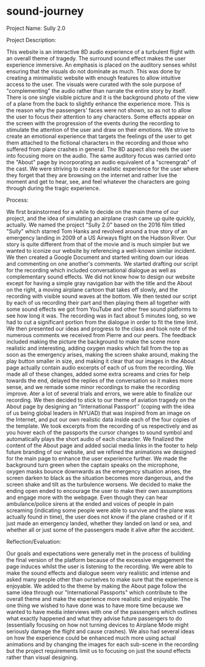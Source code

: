 # sound-journey

Project Name:
Sully 2.0


Project Description:

This website is an interactive 8D audio experience of a turbulent flight with an overall theme of tragedy.
The surround sound effect makes the user experience immersive. An emphasis is placed on the auditory senses whilst ensuring that the visuals do not dominate as much. This was done by creating a minimalistic website with enough features to allow intuitive access to the user. The visuals were curated with the sole purpose of "complementing" the audio rather than narrate the entire story by itself. There is one single visible picture and it is the background photo of the view of a plane from the back to slightly enhance the experience more. This is the reason why the passengers' faces were not shown, so as not to allow the user to focus their attention to any characters. Some effects appear on the screen with the progression of the events during the recording to stimulate the attention of the user and draw on their emotions. We strive to create an emotional experience that targets the feelings of the user to get them attached to the fictional characters in the recording and those who suffered from plane crashes in general. The 8D aspect also reels the user into focusing more on the audio. The same auditory focus was carried onto the "About" page by incorporating an audio equivalent of a "screengrab" of the cast.
We were striving to create a realistic experience for the user where they forget that they are browsing on the internet and rather live the moment and get to hear, see, and feel whatever the characters are going through during the tragic experience.


Process:

We first brainstormed for a while to decide on the main theme of our project, and the idea of simulating an airplane crash came up quite quickly, actually. We named the project "Sully 2.0" based on the 2016 film titled "Sully" which starred Tom Hanks and revolved around a true story of an emergency landing in 2009 of a US Airways flight on the Hudson River. Our story is quite different from that of the movie and is much simpler but we wanted to iconize our website by referencing a well-known similar incident. We then created a Google Document and started writing down our ideas and commenting on one another's comments. We started drafting our script for the recording which included conversational dialogue as well as complementary sound effects. We did not know how to design our website except for having a simple gray navigation bar with the title and the About on the right, a moving airplane cartoon that takes off slowly, and the recording with visible sound waves at the bottom. We then tested our script by each of us recording their part and then playing them all together with some sound effects we got from YouTube and other free sound platforms to see how long it was. The recording was in fact about 5 minutes long, so we had to cut a significant portion from the dialogue in order to fit the time limit. 
We then presented our ideas and progress to the class and took note of the numerous comments we received from Pierre and our peers. The feedback included making the picture the background to make the scene more realistic and interesting, adding oxygen masks which fall from the top as soon as the emergency arises, making the screen shake around, making the play button smaller in size, and making it clear that our images in the About page actually contain audio excerpts of each of us from the recording. We made all of these changes, added some extra screams and cries for help towards the end, delayed the replies of the conversation so it makes more sense, and we remade some minor recordings to make the recording improve. Ater a lot of several trials and errors, we were able to finalize our recording. We then decided to stick to our theme of aviation tragedy on the About page by designing an "International Passport'' (coping with the idea of us being global leaders in NYUAD) that was inspired from an image on the Internet, and put our own realistic data inside each of the four copies of the template. We took excerpts from the recording of us respectively and as you hover each of the passports the cursor changes to sound symbol and automatically plays the short audio of each character. We finalized the content of the About page and added social media links in the footer to help future branding of our website, and we refined the animations we designed for the main page to enhance the user experience further. We made the background turn green when the captain speaks on the microphone, oxygen masks bounce downwards as the emergency situation arises, the screen darken to black as the situation becomes more dangerous, and the screen shake and tilt as the turbulence worsens. We decided to make the ending open ended to encourage the user to make their own assumptions and engage more with the webpage. Even though they can hear ambulance/police sirens at the ended and voices of people in pain screaming (indicating some people were able to survive and the plane was actually found in time), the user does not know if the plane crashed or if it just made an emergency landed, whether they landed on land or sea, and whether all or just some of the passengers made it alive after the accident. 


Reflection/Evaluation: 

Our goals and expectations were generally met in the process of building the final version of the platform because of the excessive engagement the page induces whilst the user is listening to the recording. We were able to make the sound effects and dialogue seem very realistic and intense and asked many people other than ourselves to make sure that the experience is enjoyable. We added to the theme by making the About page follow the same idea through our "International Passports" which contribute to the overall theme and make the experience more realistic and enjoyable.
The one thing we wished to have done was to have more time because we wanted to have media interviews with one of the passengers which outlines what exactly happened and what they advise future passengers to do (essentially focusing on how not turning devices to Airplane Mode might seriously damage the flight and cause crashes). We also had several ideas on how the experience could be enhanced much more using actual animations and by changing the images for each sub-scene in the recording but the project requirements limit us to focusing on just the sound effects rather than visual designing. 
